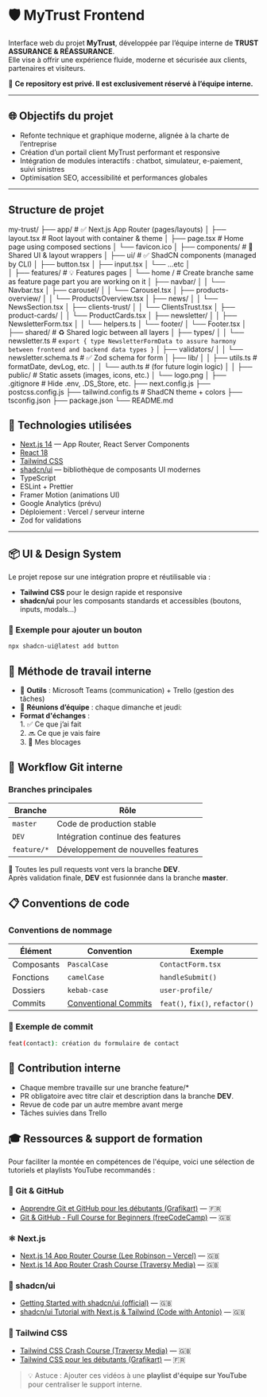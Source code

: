 # 🛡️ MyTrust Frontend

Interface web du projet **MyTrust**, développée par l’équipe interne de **TRUST ASSURANCE & RÉASSURANCE**.  
Elle vise à offrir une expérience fluide, moderne et sécurisée aux clients, partenaires et visiteurs.

🛑 **Ce repository est privé. Il est exclusivement réservé à l’équipe interne.**

---

## 🌐 Objectifs du projet

- Refonte technique et graphique moderne, alignée à la charte de l’entreprise
- Création d’un portail client MyTrust performant et responsive
- Intégration de modules interactifs : chatbot, simulateur, e-paiement, suivi sinistres
- Optimisation SEO, accessibilité et performances globales

---
## Structure de projet

my-trust/
├── app/                          # ✅ Next.js App Router (pages/layouts)
│   ├── layout.tsx                # Root layout with container & theme
│   ├── page.tsx                  # Home page using composed sections
│   └── favicon.ico
│
├── components/                   # 🧩 Shared UI & layout wrappers
│   ├── ui/                       # ✅ ShadCN components (managed by CLI)
│       ├── button.tsx
│       ├── input.tsx
│       └── ...etc
│   
│
├── features/                     # 💡 Features pages 
│   └── home /                    # Create branche same as feature page part you are working on it
│       ├── navbar/
│       │   └── Navbar.tsx
│       ├── carousel/
│       │   └── Carousel.tsx
│       ├── products-overview/
│       │   └── ProductsOverview.tsx
│       ├── news/
│       │   └── NewsSection.tsx
│       ├── clients-trust/
│       │   └── ClientsTrust.tsx
│       ├── product-cards/
│       │   └── ProductCards.tsx
│       ├── newsletter/
│       │   ├── NewsletterForm.tsx
│       │   └── helpers.ts
│       └── footer/
│           └── Footer.tsx
│
├── shared/                       # ♻️ Shared logic between all layers
│   ├── types/
│   │   └── newsletter.ts         # `export { type NewsletterFormData to assure harmony between frontend and backend data types }`
│   ├── validators/
│   │   └── newsletter.schema.ts  # ✅ Zod schema for form
│   ├── lib/
│   │   ├── utils.ts              # formatDate, devLog, etc.
│   │   └── auth.ts               # (for future login logic)
│
│
├── public/                       # Static assets (images, icons, etc.)
│   └── logo.png
│
├── .gitignore                    # Hide .env, .DS_Store, etc.
├── next.config.js
├── postcss.config.js
├── tailwind.config.ts            # ShadCN theme + colors
├── tsconfig.json
├── package.json
└── README.md

## 🚀 Technologies utilisées

- [Next.js 14](https://nextjs.org/) — App Router, React Server Components
- [React 18](https://reactjs.org/)
- [Tailwind CSS](https://tailwindcss.com/)
- [shadcn/ui](https://ui.shadcn.dev/) — bibliothèque de composants UI modernes
- TypeScript
- ESLint + Prettier
- Framer Motion (animations UI)
- Google Analytics (prévu)
- Déploiement : Vercel / serveur interne
- Zod for validations

---

## 📦 UI & Design System

Le projet repose sur une intégration propre et réutilisable via :

- **Tailwind CSS** pour le design rapide et responsive
- **shadcn/ui** pour les composants standards et accessibles (boutons, inputs, modals...)

### 🔧 Exemple pour ajouter un bouton

```bash
npx shadcn-ui@latest add button
```
## 👥 Méthode de travail interne

- 📌 **Outils** : Microsoft Teams (communication) + Trello (gestion des tâches)
- 📆 **Réunions d’équipe** : chaque dimanche et jeudi:
- **Format d'échanges** :  
                                                        1. ✅ Ce que j’ai fait  
                                                        2. 🔜 Ce que je vais faire  
                                                        3. 🚧 Mes blocages  


## 🔁 Workflow Git interne
### Branches principales

| Branche      | Rôle                                 |
|--------------|--------------------------------------|
| `master`     | Code de production stable            |
| `DEV`        | Intégration continue des features    |
| `feature/*`  | Développement de nouvelles features  |

📝 Toutes les pull requests vont vers la branche **DEV**.  
Après validation finale, **DEV** est fusionnée dans la branche **master**.  

## 📋 Conventions de code
### Conventions de nommage

| Élément     | Convention                                                                 | Exemple                         |
|-------------|----------------------------------------------------------------------------|----------------------------------|
| Composants  | `PascalCase`                                                              | `ContactForm.tsx`               |
| Fonctions   | `camelCase`                                                               | `handleSubmit()`                |
| Dossiers    | `kebab-case`                                                              | `user-profile/`                 |
| Commits     | [Conventional Commits](https://www.conventionalcommits.org/en/v1.0.0/#commit-message-with-scope-and--to-draw-attention-to-breaking-change) | `feat()`, `fix()`, `refactor()` |

### 🔧 Exemple de commit

```bash
feat(contact): création du formulaire de contact
```

## 🤝 Contribution interne

- Chaque membre travaille sur une branche feature/*
- PR obligatoire avec titre clair et description dans la branche **DEV**.
- Revue de code par un autre membre avant merge
- Tâches suivies dans Trello
## 🎓 Ressources & support de formation

Pour faciliter la montée en compétences de l'équipe, voici une sélection de tutoriels et playlists YouTube recommandés :

### 🔧 Git & GitHub

- [Apprendre Git et GitHub pour les débutants (Grafikart)](https://www.youtube.com/watch?v=7yF-XJ4o3Dk) — 🇫🇷
- [Git & GitHub - Full Course for Beginners (freeCodeCamp)](https://www.youtube.com/watch?v=RGOj5yH7evk) — 🇬🇧

### ⚛️ Next.js

- [Next.js 14 App Router Course (Lee Robinson – Vercel)](https://www.youtube.com/watch?v=Y6KDk5iyrYE) — 🇬🇧
- [Next.js 14 App Router Crash Course (Traversy Media)](https://www.youtube.com/watch?v=R6f7qwb1v1I) — 🇬🇧

### 🧩 shadcn/ui

- [Getting Started with shadcn/ui (official)](https://www.youtube.com/watch?v=9TOe1WzvSmo) — 🇬🇧
- [shadcn/ui Tutorial with Next.js & Tailwind (Code with Antonio)](https://www.youtube.com/watch?v=ZxMB6Njs3ck) — 🇬🇧

### 🎨 Tailwind CSS

- [Tailwind CSS Crash Course (Traversy Media)](https://www.youtube.com/watch?v=UBOj6rqRUME) — 🇬🇧
- [Tailwind CSS pour les débutants (Grafikart)](https://www.youtube.com/watch?v=Vqcgk3fSeiA) — 🇫🇷

> 💡 Astuce : Ajouter ces vidéos à une **playlist d'équipe sur YouTube** pour centraliser le support interne.
